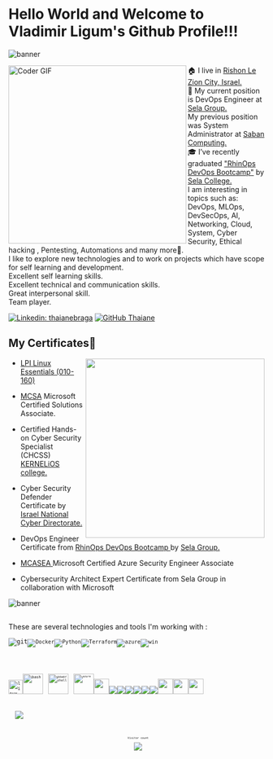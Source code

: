 # Hello World and Welcome to Vladimir Ligum's Github Profile!!!


![banner](https://user-images.githubusercontent.com/65775948/178121332-5598ad12-b184-4468-812a-4e50239fb46e.png)

<img align="left" src="https://i.imgur.com/mVIr207.gif" alt="Coder GIF" height="350">
<!-- <img align='right' src="https://media.giphy.com/media/M9gbBd9nbDrOTu1Mqx/giphy.gif?raw=true" width="230"> -->
🏠 I live in <a href="https://en.wikipedia.org/wiki/Rishon_LeZion">Rishon Le Zion City, Israel.</a> <br/>
💼 My current position is DevOps Engineer at <a href="http://www.selagroup.com/">Sela Group.</a> <br/> 
My previous position was System Administrator at <a href="https://www.sabancom.co.il/">Saban Computing.</a> <br/>
🎓 I’ve recently graduated <a href="https://rhinops.io/"> "RhinOps DevOps Bootcamp"</a> by <a href="https://www.sela.co.il/">Sela College.</a> <br/>
I am interesting in topics such as: DevOps, MLOps, DevSecOps, AI, Networking, Cloud, System, Cyber Security, Ethical hacking , Pentesting, Automations and many more🚀. <br/>
I like to explore new technologies and to work on projects which have scope for self learning and development. <br/>
Excellent self learning skills.<br/>
Excellent technical and communication skills.<br/>
Great interpersonal skill.<br/>
Team player.<br/>
 
[![Linkedin: thaianebraga](https://img.shields.io/badge/-ligum-blue?style=flat-square&logo=Linkedin&logoColor=white&link=https://www.linkedin.com/in/vladimir-ligum-73269580/)](https://www.linkedin.com/in/vladimir-ligum-73269580/)
[![GitHub Thaiane](https://img.shields.io/github/followers/ligum?label=follow&style=social)](https://github.com/ligum)

 
<h2>My Certificates🚀</h2>
<img align='right' src="https://github.com/abhisheknaiidu/abhisheknaiidu/blob/master/code.gif?raw=true" width="352"/>


- <a href="https://www.lpi.org/our-certifications/linux-essentials-overview"> LPI Linux Essentials (010-160)</a> <!--<img title="linux" alt="linux" src="https://raw.githubusercontent.com/Thomas-George-T/Thomas-George-T/master/assets/linux-tux.svg" width="28" />. <br/> -->
- <a href="https://docs.microsoft.com/en-us/certifications/mcsa-windows-server-2016-certification/">MCSA</a> Microsoft Certified Solutions Associate.

- Certified Hands-on Cyber Security Specialist (CHCSS) <a href="https://www.kernelios.com/">KERNELiOS college. </a> <br/> <a href="https://www.thoughtworks.com"></a>

- Cyber Security Defender Certificate by <a href="https://www.gov.il/en/departments/israel_national_cyber_directorate/govil-landing-page">Israel National Cyber Directorate. </a>

- DevOps Engineer Certificate from <a href="https://rhinops.io/">RhinOps DevOps Bootcamp </a> by <a href="https://www.sela.co.il/">Sela Group. </a> 

- <a href="https://docs.microsoft.com/en-us/certifications/azure-security-engineer/">MCASEA </a> Microsoft Certified Azure Security Engineer Associate

- Cybersecurity Architect Expert Certificate from Sela Group in collaboration with Microsoft 


![banner](https://user-images.githubusercontent.com/65775948/182004326-28fd3663-cf0a-4473-8840-a1adfa219707.png)
<h2 align="center">
  
 
</h2>
 
These are several technologies and tools I'm working with :
</p>
<code><img alt="git" src="https://img.shields.io/badge/-Git-F05032?style=flat-square&logo=git&logoColor=white" /><code><img alt="Docker" src="https://img.shields.io/badge/-Docker-46a2f1?style=flat-square&logo=docker&logoColor=white" /><img alt="Python" src="https://img.shields.io/badge/Python-3776AB?style=flat-square&logo=python&logoColor=white" /><img alt="Terraform" src="https://badgen.net/badge/icon/terraform?icon=terraform&label" /><img alt="azure" src="https://user-images.githubusercontent.com/47865329/139946401-c430e531-d1e6-47e5-ae1d-0b8b49886f8f.png" /><img alt="win" src="https://img.shields.io/badge/Windows-0078D6?style=for-the-badge&logo=windows&logoColor=white" />
</p>                                                                                                                                             
</p>
<code><img title="linux" alt="linux" src="https://raw.githubusercontent.com/Thomas-George-T/Thomas-George-T/master/assets/linux-tux.svg" width="28" /><code><img src="https://www.vectorlogo.zone/logos/gnu_bash/gnu_bash-icon.svg" alt="bash" width="40" height="40"/><code><img style="margin: 10px" src="https://profilinator.rishav.dev/skills-assets/powershell.png" alt="powershell" width="40" height="40" /><code><img src="https://www.vectorlogo.zone/logos/microsoft_azure/microsoft_azure-icon.svg" alt="azure" width="40" height="40" /><code><img height="30" src="https://raw.githubusercontent.com/dereknguyen269/dereknguyen269/master/images/postgresql.png"></code><a href="https://git-scm.com/" title="Git"><img src="https://raw.githubusercontent.com/hussainweb/hussainweb/main/icons/git.png" /></a><a href="https://www.python.org/" title="Python"><img src="https://raw.githubusercontent.com/hussainweb/hussainweb/main/icons/python.png" /></a><a href="https://www.docker.com/" title="Docker"><img src="https://raw.githubusercontent.com/hussainweb/hussainweb/main/icons/docker.png" /></a><a href="https://www.terraform.io/" title="Terraform"><img src="https://raw.githubusercontent.com/hussainweb/hussainweb/main/icons/terraform.png" /></a><a href="https://www.ansible.com/" title="Ansible"><img src="https://raw.githubusercontent.com/hussainweb/hussainweb/main/icons/ansible.png" /></a><a href="https://code.visualstudio.com/" title="Visual Studio Code"><img src="https://raw.githubusercontent.com/hussainweb/hussainweb/main/icons/vscode.png" /></a><code><img height="30" src="https://raw.githubusercontent.com/dereknguyen269/dereknguyen269/master/images/html.png"></code><code><img height="30" src="https://raw.githubusercontent.com/dereknguyen269/dereknguyen269/master/images/css3.png"></code><code><img height="30" src="https://raw.githubusercontent.com/dereknguyen269/dereknguyen269/master/images/js.png"></code>
</p>                                                                                                                
<p>
   &nbsp;<img align="center" src="https://github-readme-stats.vercel.app/api?username=ligum&&show_icons=true&title_color=ffffff&icon_color=00ff00&text_color=ffffff&bg_color=151515" /></p>
<p>                                                                                                                                                                                                                      
<p align="center"> 
  Visitor count<br>
  <img src="https://profile-counter.glitch.me/ligum/count.svg" />
</p>        

<!--
**ligum/ligum** is a ✨ _special_ ✨ repository because its `README.md` (this file) appears on your GitHub profile.

Here are some ideas to get you started:

- 🔭 I’m currently working on ...
- 🌱 I’m currently learning ...
- 👯 I’m looking to collaborate on ...
- 🤔 I’m looking for help with ...
- 💬 Ask me about ...
- 📫 How to reach me: ...
- 😄 Pronouns: ...
- ⚡ Fun fact: ...
-->
